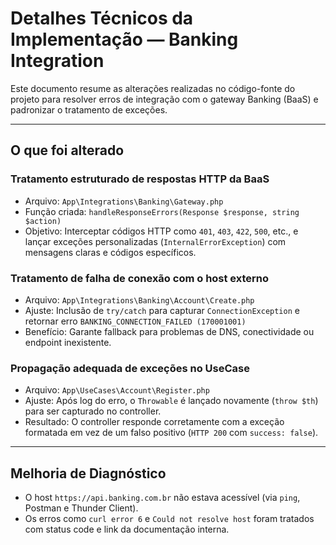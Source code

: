 # Detalhes Técnicos da Implementação — Banking Integration

Este documento resume as alterações realizadas no código-fonte do projeto para resolver erros de integração com o gateway Banking (BaaS) e padronizar o tratamento de exceções.

---

## O que foi alterado

### Tratamento estruturado de respostas HTTP da BaaS
- Arquivo: `App\Integrations\Banking\Gateway.php`
- Função criada: `handleResponseErrors(Response $response, string $action)`
- Objetivo: Interceptar códigos HTTP como `401`, `403`, `422`, `500`, etc., e lançar exceções personalizadas (`InternalErrorException`) com mensagens claras e códigos específicos.

### Tratamento de falha de conexão com o host externo
- Arquivo: `App\Integrations\Banking\Account\Create.php`
- Ajuste: Inclusão de `try/catch` para capturar `ConnectionException` e retornar erro `BANKING_CONNECTION_FAILED (170001001)`
- Benefício: Garante fallback para problemas de DNS, conectividade ou endpoint inexistente.


### Propagação adequada de exceções no UseCase
- Arquivo: `App\UseCases\Account\Register.php`
- Ajuste: Após log do erro, o `Throwable` é lançado novamente (`throw $th`) para ser capturado no controller.
- Resultado: O controller responde corretamente com a exceção formatada em vez de um falso positivo (`HTTP 200` com `success: false`).

---

## Melhoria de Diagnóstico

- O host `https://api.banking.com.br` não estava acessível (via `ping`, Postman e Thunder Client).
- Os erros como `curl error 6` e `Could not resolve host` foram tratados com status code e link da documentação interna.


